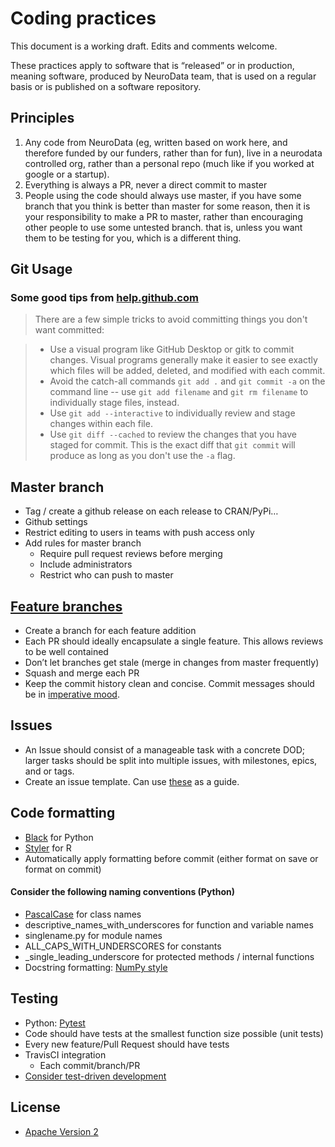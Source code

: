 # Coding practices

This document is a working draft.  Edits and comments welcome.

These practices apply to software that is “released” or in production, meaning software, produced by NeuroData team, that is used on a regular basis or is published on a software repository.

## Principles

1. Any code from NeuroData (eg, written based on work here, and therefore funded by our funders, rather than for fun), live in a neurodata controlled org, rather than a personal repo (much like if you worked at google or a startup).
2. Everything is always a PR, never a direct commit to master
3. People using the code should always use master, if you have some branch that you think is better than master for some reason, then it is your responsibility to make a PR to master, rather than encouraging other people to use some untested branch. that is, unless you want them to be testing for you, which is a different thing.


## Git Usage 
### Some good tips from [help.github.com](https://help.github.com/en/articles/removing-sensitive-data-from-a-repository)
> There are a few simple tricks to avoid committing things you don't want committed:

> * Use a visual program like GitHub Desktop or gitk to commit changes. Visual programs generally make it easier to see exactly which files will be added, deleted, and modified with each commit.
> * Avoid the catch-all commands `git add .` and `git commit -a` on the command line -- use `git add filename` and `git rm filename` to individually stage files, instead.
> * Use `git add --interactive` to individually review and stage changes within each file.
> * Use `git diff --cached` to review the changes that you have staged for commit. This is the exact diff that `git commit` will produce as long as you don't use the `-a` flag.

## Master branch

* Tag / create a github release on each release to CRAN/PyPi…
* Github settings
* Restrict editing to users in teams with push access only 
* Add rules for master branch
    * Require pull request reviews before merging 
    * Include administrators 
    * Restrict who can push to master

## [Feature branches](https://www.atlassian.com/git/tutorials/comparing-workflows/feature-branch-workflow)
* Create a branch for each feature addition
* Each PR should ideally encapsulate a single feature.  This allows reviews to be well contained
* Don’t let branches get stale (merge in changes from master frequently)
* Squash and merge each PR
* Keep the commit history clean and concise. Commit messages should be in [imperative mood](https://chris.beams.io/posts/git-commit/).

## Issues
* An Issue should consist of a manageable task with a concrete DOD; larger tasks should be split into multiple issues, with milestones, epics, and or tags.
* Create an issue template.  Can use [these](https://github.com/neurodata/rerf/tree/staging/.github/ISSUE_TEMPLATE) as a guide.

## Code formatting
* [Black](https://github.com/ambv/black) for Python
* [Styler](https://github.com/r-lib/styler) for R
* Automatically apply formatting before commit (either format on save or format on commit)

#### Consider the following naming conventions (Python)
* [PascalCase](http://wiki.c2.com/?PascalCase) for class names
* descriptive_names_with_underscores for function and variable names
* singlename.py for module names
* ALL_CAPS_WITH_UNDERSCORES for constants
* _single_leading_underscore for protected methods / internal functions
* Docstring formatting: [NumPy style](https://sphinxcontrib-napoleon.readthedocs.io/en/latest/example_numpy.html)

## Testing
* Python: [Pytest](https://doc.pytest.org/)
* Code should have tests at the smallest function size possible (unit tests)
* Every new feature/Pull Request should have tests
* TravisCI integration
    * Each commit/branch/PR
* [Consider test-driven development](https://en.wikipedia.org/wiki/Test-driven_development)

## License
* [Apache Version 2](https://www.apache.org/licenses/LICENSE-2.0.txt)
